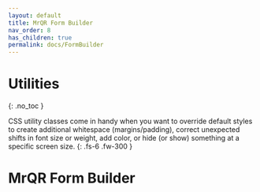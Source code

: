```yaml
---
layout: default
title: MrQR Form Builder
nav_order: 8
has_children: true
permalink: docs/FormBuilder
---
```


# Utilities
{: .no_toc }

CSS utility classes come in handy when you want to override default styles to create additional whitespace (margins/padding), correct unexpected shifts in font size or weight, add color, or hide (or show) something at a specific screen size.
{: .fs-6 .fw-300 }


# MrQR Form Builder

